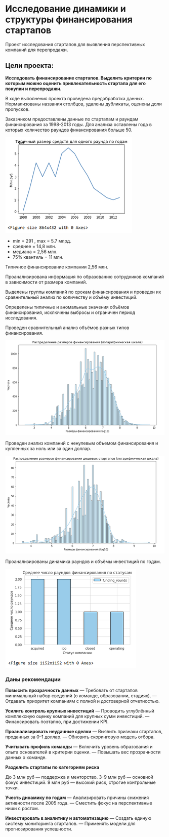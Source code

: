 # Исследование динамики и структуры финансирования стартапов

Проект исследования стартапов для выявления перспективных компаний для перепродажи.

## Цели проекта:
**Исследовать финансирование стартапов. Выделить критерии по которым можно оценить привлекательность стартапа для его покупки и перепродажи.**

В ходе выполнения проекта проведена предобработка данных. Нормализованы названия столбцов, удалены дубликаты, оценены доли пропусков.

Заказчиком предоставлены данные по стартапам и раундам финансирования за 1998-2013 годы.
Для анализа оставлены года в которых количество раундов финансирования больше 50.

![Визуализация_финансирования_по годам](https://github.com/Olga-Elkhova/Startup-research/blob/main/%D0%92%D0%B8%D0%B7%D1%83%D0%B0%D0%BB%D0%B8%D0%B7%D0%B0%D1%86%D0%B8%D1%8F_%D1%84%D0%B8%D0%BD%D0%B0%D0%BD%D1%81%D0%B8%D1%80%D0%BE%D0%B2%D0%B0%D0%BD%D0%B8%D1%8F_%D0%BF%D0%BE%20%D0%B3%D0%BE%D0%B4%D0%B0%D0%BC.png)

- min = 291 , max = 5.7 млрд.
- среднее = 14,8 млн.
- медиана = 2,56 млн.
- 75% квантиль = 11 млн.

Типичное финансирование компании 2,56 млн.



Проанализирована информация по образованию сотрудников компаний в зависимости от размера компаний.

Выделены группы компаний по срокам финансирования и проведен их сравнительный анализ по количеству и объёму инвестиций.

Определены типичные и аномальные значения объёмов финансирования, исключены выбросы и ограничен период исследования.

Проведен сравнительный анализ объёмов разных типов финансирования.

![Размеры_финансирования](https://github.com/Olga-Elkhova/Startup-research/blob/main/%D0%A0%D0%B0%D0%B7%D0%BC%D0%B5%D1%80%D1%8B_%D1%84%D0%B8%D0%BD%D0%B0%D0%BD%D1%81%D0%B8%D1%80%D0%BE%D0%B2%D0%B0%D0%BD%D0%B8%D1%8F.png)

Проведен анализ компаний с ненулевым объемом финансирования и купленных за ноль или за один доллар.

![Размеры_финансирования_дешевых_стартапов](https://github.com/Olga-Elkhova/Startup-research/blob/main/%D0%A0%D0%B0%D0%B7%D0%BC%D0%B5%D1%80%D1%8B_%D1%84%D0%B8%D0%BD%D0%B0%D0%BD%D1%81%D0%B8%D1%80%D0%BE%D0%B2%D0%B0%D0%BD%D0%B8%D1%8F_%D0%B4%D0%B5%D1%88%D0%B5%D0%B2%D1%8B%D1%85_%D1%81%D1%82%D0%B0%D1%80%D1%82%D0%B0%D0%BF%D0%BE%D0%B2.png)

Проанализированы динамика раундов и объёмы инвестиций по годам.

![Среднее_число_раундов_финансирования](https://github.com/Olga-Elkhova/Startup-research/blob/main/%D0%A1%D1%80%D0%B5%D0%B4%D0%BD%D0%B5%D0%B5_%D1%87%D0%B8%D1%81%D0%BB%D0%BE_%D1%80%D0%B0%D1%83%D0%BD%D0%B4%D0%BE%D0%B2_%D1%84%D0%B8%D0%BD%D0%B0%D0%BD%D1%81%D0%B8%D1%80%D0%BE%D0%B2%D0%B0%D0%BD%D0%B8%D1%8F.png)

### Даны рекомендации

**Повысить прозрачность данных**
— Требовать от стартапов минимальный набор сведений (о команде, образовании, стадиях).
— Отдавать приоритет компаниям с полной и достоверной отчетностью.

**Усилить контроль крупных инвестиций**
— Проводить углублённый комплексную оценку компаний для крупных сумм инвестиций.
— Финансировать поэтапно, при достижении KPI.

**Проанализировать неудачные сделки**
— Выявить признаки стартапов, проданных за 0–1 доллар.
— Обновить скоринговую модель отбора.

**Учитывать профиль команды**
— Включить уровень образования и опыта основателей в критерии оценки.
— Повышать вес прозрачности данных о команде.

**Разделить стартапы по категориям риска**

До 3 млн руб — поддержка и менторство.
3–9 млн руб — основной фокус инвестиций.
9 млн руб — высокий риск, строгие контрольные точки.

**Учесть динамику по годам**
— Анализировать причины снижения активности после 2005 года.
— Сместить фокус на перспективные ниши с ростом.

**Инвестировать в аналитику и автоматизацию**
— Создать единую систему мониторинга стартапов.
— Применять модели для прогнозирования успешности.
